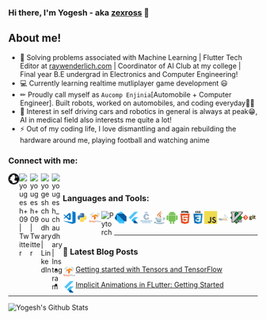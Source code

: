 ### Hi there, I'm Yogesh - aka [zexross][website] 👋

## About me!
- 🔭 Solving problems associated with Machine Learning | Flutter Tech Editor at [raywenderlich.com][rwsite] | Coordinator of AI Club at my college | Final year B.E undergrad in Electronics and Computer Engineering!
- 💻 Currently learning realtime mutliplayer game development 😃
- ✏ Proudly call myself as `Aucomp Enjinia`[Automobile + Computer Engineer]. Built robots, worked on automobiles, and coding everyday🏃‍♂️  
- 🥅 Interest in self driving cars and robotics in general is always at peak😁, AI in medical field also interests me quite a lot!
- ⚡ Out of my coding life, I love dismantling and again rebuilding the hardware around me, playing football and watching anime

### Connect with me:

[<img align="left" alt="zexross.me" width="22px" src="https://raw.githubusercontent.com/iconic/open-iconic/master/svg/globe.svg" />][website]
[<img align="left" alt="yougesh+09 | Twitter" width="22px" src="https://cdn.jsdelivr.net/npm/simple-icons@v3/icons/twitter.svg" />][twitter]
[<img align="left" alt="yougesh+09 | Twitter" width="22px" src="https://cdn.jsdelivr.net/npm/simple-icons@3.4.0/icons/stackoverflow.svg" />][stackoverflow]
[<img align="left" alt="yogesh choudhary | LinkedIn" width="22px" src="https://cdn.jsdelivr.net/npm/simple-icons@v3/icons/linkedin.svg" />][linkedin]
[<img align="left" alt="yougesh_chaudhary | Instagram" width="22px" src="https://cdn.jsdelivr.net/npm/simple-icons@v3/icons/instagram.svg" />][instagram]

<br />

### Languages and Tools:

[<img align="left" alt="Visual Studio Code" width="26px" src="https://raw.githubusercontent.com/github/explore/80688e429a7d4ef2fca1e82350fe8e3517d3494d/topics/visual-studio-code/visual-studio-code.png" />][visual-studio-code]

[<img align="left" alt="Python" width="26px" src="https://raw.githubusercontent.com/github/explore/80688e429a7d4ef2fca1e82350fe8e3517d3494d/topics/python/python.png" />][python]

[<img align="left" alt="TensorFlow" width="26px" src="https://raw.githubusercontent.com/github/explore/80688e429a7d4ef2fca1e82350fe8e3517d3494d/topics/tensorflow/tensorflow.png" />][tensorflow]

[<img align="left" alt="Pytorch" width="26px" src="https://pytorch.org/assets/images/pytorch-logo.png" />][pytorch]

[<img align="left" alt="Dart" width="26px" src="https://raw.githubusercontent.com/github/explore/80688e429a7d4ef2fca1e82350fe8e3517d3494d/topics/dart/dart.png" />][dart]

[<img align="left" alt="Flutter" width="26px" src="https://raw.githubusercontent.com/github/explore/80688e429a7d4ef2fca1e82350fe8e3517d3494d/topics/flutter/flutter.png" />][flutter]

[<img align="left" alt="C" width="26px" src="https://raw.githubusercontent.com/github/explore/80688e429a7d4ef2fca1e82350fe8e3517d3494d/topics/c/c.png" />][c]

[<img align="left" alt="Java" width="26px" src="https://raw.githubusercontent.com/github/explore/80688e429a7d4ef2fca1e82350fe8e3517d3494d/topics/java/java.png" />][java]

[<img align="left" alt="Android Studio" width="26px" src="https://raw.githubusercontent.com/github/explore/80688e429a7d4ef2fca1e82350fe8e3517d3494d/topics/android/android.png" />][android-studio]

[<img align="left" alt="HTML5" width="26px" src="https://raw.githubusercontent.com/github/explore/80688e429a7d4ef2fca1e82350fe8e3517d3494d/topics/html/html.png" />][HTML5]

[<img align="left" alt="CSS3" width="26px" src="https://raw.githubusercontent.com/github/explore/80688e429a7d4ef2fca1e82350fe8e3517d3494d/topics/css/css.png" />][CSS3]

[<img align="left" alt="JavaScript" width="26px" src="https://raw.githubusercontent.com/github/explore/80688e429a7d4ef2fca1e82350fe8e3517d3494d/topics/javascript/javascript.png" />][javaScript]

[<img align="left" alt="MySQL" width="26px" src="https://raw.githubusercontent.com/github/explore/80688e429a7d4ef2fca1e82350fe8e3517d3494d/topics/mysql/mysql.png" />][mySQL]

[<img align="left" alt="Git" width="26px" src="https://raw.githubusercontent.com/github/explore/80688e429a7d4ef2fca1e82350fe8e3517d3494d/topics/vim/vim.png" />][vim]

[<img align="left" alt="Git" width="26px" src="https://raw.githubusercontent.com/github/explore/80688e429a7d4ef2fca1e82350fe8e3517d3494d/topics/git/git.png" />][git]

<br />
<br />

---

### 📕 Latest Blog Posts
<!-- BLOG-POST-LIST:START -->
- [<img align="left" alt="TensorFlow" width="26px" src="https://raw.githubusercontent.com/github/explore/80688e429a7d4ef2fca1e82350fe8e3517d3494d/topics/tensorflow/tensorflow.png" /> Getting started with Tensors and TensorFlow](https://medium.com/@zexross/getting-started-with-tensors-and-tensorflow-d93e51f1d1e0)

- [<img align="left" alt="Flutter" width="26px" src="https://raw.githubusercontent.com/github/explore/80688e429a7d4ef2fca1e82350fe8e3517d3494d/topics/flutter/flutter.png" /> Implicit Animations in FLutter: Getting Started](https://www.raywenderlich.com/18724197-implicit-animations-in-flutter-getting-started)
<!-- BLOG-POST-LIST:END -->

---

<img align="left" alt="Yogesh's Github Stats" src="https://github-readme-stats.vercel.app/api?username=zexross&show_icons=true&hide_border=true" />

[website]: https://zexross.me
[twitter]: https://twitter.com/yougesh_09
[stackoverflow]: https://stackoverflow.com/users/14038460/yogesh-choudhary
[instagram]: https://instagram.com/yougesh_chaudhary
[linkedin]: https://www.linkedin.com/in/yogesh-choudhary-a38100144/
[rwsite]: https://www.raywenderlich.com/
[visual-studio-code]: https://code.visualstudio.com/
[python]: https://www.python.org/
[tensorflow]: https://www.tensorflow.org/
[pytorch]: https://pytorch.org/
[dart]: https://dart.dev/
[flutter]: https://flutter.dev/
[c]: https://www.youtube.com/watch?v=de2Hsvxaf8M
[java]: https://en.wikipedia.org/wiki/Java_(programming_language)/
[android-studio]: https://developer.android.com/studio
[HTML5]: https://developer.mozilla.org/en-US/docs/Web/HTML
[CSS3]: https://developer.mozilla.org/en-US/docs/Web/CSS
[javaScript]: https://www.javascript.com/
[mySQL]: https://www.mysql.com/
[vim]: https://en.wikipedia.org/wiki/Vim_(text_editor)/
[git]: https://git-scm.com/